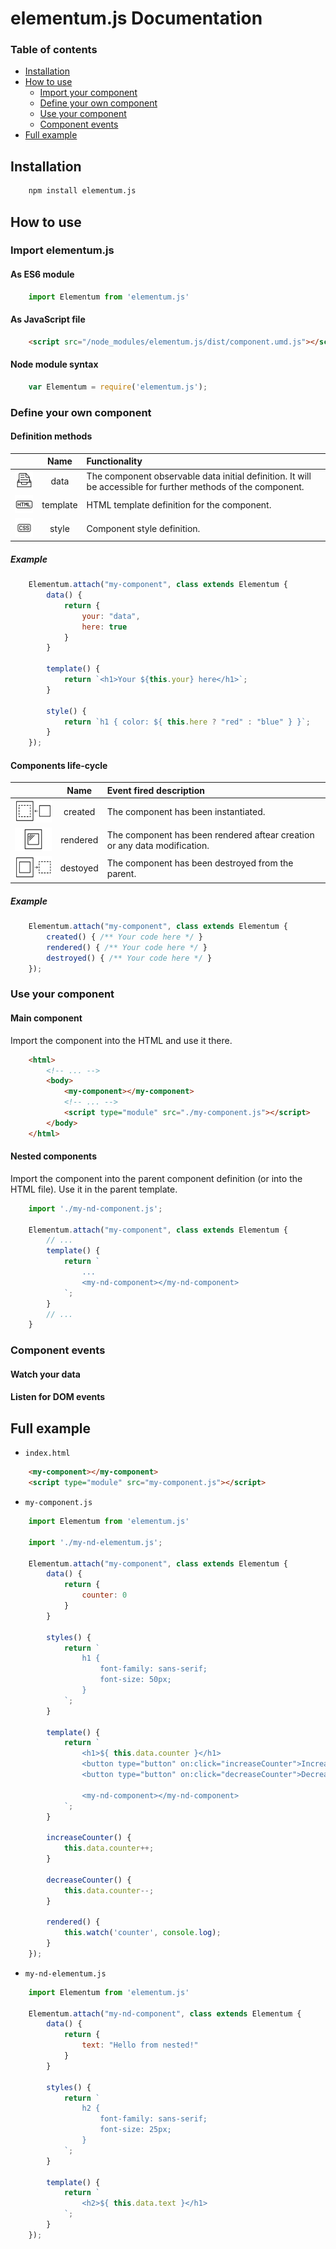 # elementum.js Documentation

### Table of contents

-   [Installation][1]
-   [How to use][2]
    -   [Import your component][3]
    -   [Define your own component][4]
    -   [Use your component][5]
    -   [Component events][6]
-   [Full example][7]

## Installation
```bash
    npm install elementum.js
```

## How to use

### Import elementum.js

#### As ES6 module

```javascript
    import Elementum from 'elementum.js'
```

#### As JavaScript file

```html
    <script src="/node_modules/elementum.js/dist/component.umd.js"></script>
```

#### Node module syntax
```javascript
    var Elementum = require('elementum.js');
```

### Define your own component

#### Definition methods

| | Name | Functionality |
|:---:|:----:|:----|
| ![data](assets/data.png) | data | The component observable data initial definition. It will be accessible for further methods of the component. |
| ![template](assets/template.png) | template | HTML template definition for the component. |
| ![style](assets/style.png) | style | Component style definition. |

##### Example
```javascript
    Elementum.attach("my-component", class extends Elementum {
        data() { 
            return {
                your: "data",
                here: true
            }
        }

        template() { 
            return `<h1>Your ${this.your} here</h1>`;
        }

        style() { 
            return `h1 { color: ${ this.here ? "red" : "blue" } }`;
        }
    });
```

#### Components life-cycle
| | Name | Event fired description |
|:---:|:----:|:----|
| ![created](assets/created.png) | created | The component has been instantiated. |
| ![rendered](assets/rendered.png) | rendered | The component has been rendered aftear creation or any data modification. |
| ![destroyed](assets/destroyed.png) | destoyed | The component has been destroyed from the parent. |

##### Example
```javascript
    Elementum.attach("my-component", class extends Elementum {
        created() { /** Your code here */ }
        rendered() { /** Your code here */ }
        destroyed() { /** Your code here */ }
    });
```

### Use your component

#### Main component

Import the component into the HTML and use it there.
```html
    <html>  
        <!-- ... -->
        <body>
            <my-component></my-component>
            <!-- ... -->
            <script type="module" src="./my-component.js"></script>
        </body>
    </html>
```

#### Nested components

Import the component into the parent component definition (or into the HTML file). Use it in the parent template.
```javascript
    import './my-nd-component.js';

    Elementum.attach("my-component", class extends Elementum {
        // ...
        template() {
            return `
                ...
                <my-nd-component></my-nd-component>
            `;
        }
        // ...
    }
```

### Component events

#### Watch your data

#### Listen for DOM events

## Full example
- `index.html`

```html
    <my-component></my-component>
    <script type="module" src="my-component.js"></script>
```

- `my-component.js`

```javascript
    import Elementum from 'elementum.js'

    import './my-nd-elementum.js';

    Elementum.attach("my-component", class extends Elementum {
        data() {
            return {
                counter: 0
            }
        }

        styles() {
            return `
                h1 {
                    font-family: sans-serif;
                    font-size: 50px;
                }
            `;
        }

        template() {
            return `
                <h1>${ this.data.counter }</h1>
                <button type="button" on:click="increaseCounter">Increase!</button>
                <button type="button" on:click="decreaseCounter">Decrease!</button>

                <my-nd-component></my-nd-component>
            `;
        }

        increaseCounter() {
            this.data.counter++;
        }

        decreaseCounter() {
            this.data.counter--;
        }

        rendered() {
            this.watch('counter', console.log);
        }
    });
```

- `my-nd-elementum.js`

```javascript
    import Elementum from 'elementum.js'

    Elementum.attach("my-nd-component", class extends Elementum {
        data() {
            return {
                text: "Hello from nested!"
            }
        }

        styles() {
            return `
                h2 {
                    font-family: sans-serif;
                    font-size: 25px;
                }
            `;
        }

        template() {
            return `
                <h2>${ this.data.text }</h1>
            `;
        }
    });
```

[1]: #installation

[2]: #how-to-use

[3]: #import-componentjs

[4]: #define-your-own-component

[5]: #use-your-component

[6]: #component-events

[7]: #example
